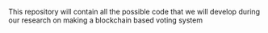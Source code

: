 This repository will contain all the possible code that we will develop during our research on making a blockchain based voting system 

